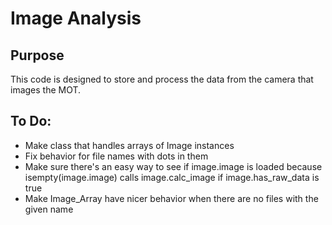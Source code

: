 Image Analysis
==============

Purpose
-------
This code is designed to store and process the data from the camera that
images the MOT.

To Do:
------
  * Make class that handles arrays of Image instances
  * Fix behavior for file names with dots in them
  * Make sure there's an easy way to see if image.image is loaded because isempty(image.image) calls image.calc_image if image.has_raw_data is true
  * Make Image_Array have nicer behavior when there are no files with the given name
